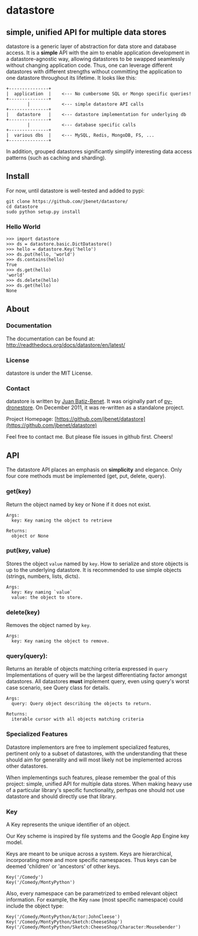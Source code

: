 # datastore

## simple, unified API for multiple data stores

datastore is a generic layer of abstraction for data store and database access.
It is a **simple** API with the aim to enable application development in a
datastore-agnostic way, allowing datastores to be swapped seamlessly without
changing application code. Thus, one can leverage different datastores with
different strengths without committing the application to one datastore
throughout its lifetime. It looks like this:

    +---------------+
    |  application  |    <--- No cumbersome SQL or Mongo specific queries!
    +---------------+
            |            <--- simple datastore API calls
    +---------------+
    |   datastore   |    <--- datastore implementation for underlying db
    +---------------+
            |            <--- database specific calls
    +---------------+
    |  various dbs  |    <--- MySQL, Redis, MongoDB, FS, ...
    +---------------+

In addition, grouped datastores significantly simplify interesting data access
patterns (such as caching and sharding).

## Install

For now, until datastore is well-tested and added to pypi:

    git clone https://github.com/jbenet/datastore/
    cd datastore
    sudo python setup.py install


### Hello World

    >>> import datastore
    >>> ds = datastore.basic.DictDatastore()
    >>> hello = datastore.Key('hello')
    >>> ds.put(hello, 'world')
    >>> ds.contains(hello)
    True
    >>> ds.get(hello)
    'world'
    >>> ds.delete(hello)
    >>> ds.get(hello)
    None


## About

### Documentation

The documentation can be found at:
http://readthedocs.org/docs/datastore/en/latest/

### License

datastore is under the MIT License.

### Contact

datastore is written by [Juan Batiz-Benet](https://github.com/jbenet). It
was originally part of [py-dronestore](https://github.com/jbenet/py-dronestore).
On December 2011, it was re-written as a standalone project.

Project Homepage:
[https://github.com/jbenet/datastore](https://github.com/jbenet/datastore)

Feel free to contact me. But please file issues in github first. Cheers!


## API

The datastore API places an emphasis on  **simplicity** and elegance. Only four
core methods must be implemented (get, put, delete, query).

### get(key)

Return the object named by key or None if it does not exist.

    Args:
      key: Key naming the object to retrieve

    Returns:
      object or None

### put(key, value)

Stores the object `value` named by `key`.
How to serialize and store objects is up to the underlying datastore.
It is recommended to use simple objects (strings, numbers, lists, dicts).

    Args:
      key: Key naming `value`
      value: the object to store.

### delete(key)

Removes the object named by `key`.

    Args:
      key: Key naming the object to remove.

### query(query):

Returns an iterable of objects matching criteria expressed in `query`
Implementations of query will be the largest differentiating factor
amongst datastores. All datastores **must** implement query, even using
query's worst case scenario, see Query class for details.

    Args:
      query: Query object describing the objects to return.

    Returns:
      iterable cursor with all objects matching criteria


### Specialized Features

Datastore implementors are free to implement specialized features, pertinent
only to a subset of datastores, with the understanding that these should aim
for generality and will most likely not be implemented across other datastores.

When implementings such features, please remember the goal of this project:
simple, unified API for multiple data stores. When making heavy use of a
particular library's specific functionality, perhpas one should not use
datastore and should directly use that library.

### Key

A Key represents the unique identifier of an object.

Our Key scheme is inspired by file systems and the Google App Engine key
model.

Keys are meant to be unique across a system. Keys are hierarchical,
incorporating more and more specific namespaces. Thus keys can be deemed
'children' or 'ancestors' of other keys.

    Key('/Comedy')
    Key('/Comedy/MontyPython')

Also, every namespace can be parametrized to embed relevant object
information. For example, the Key `name` (most specific namespace) could
include the object type:

    Key('/Comedy/MontyPython/Actor:JohnCleese')
    Key('/Comedy/MontyPython/Sketch:CheeseShop')
    Key('/Comedy/MontyPython/Sketch:CheeseShop/Character:Mousebender')

